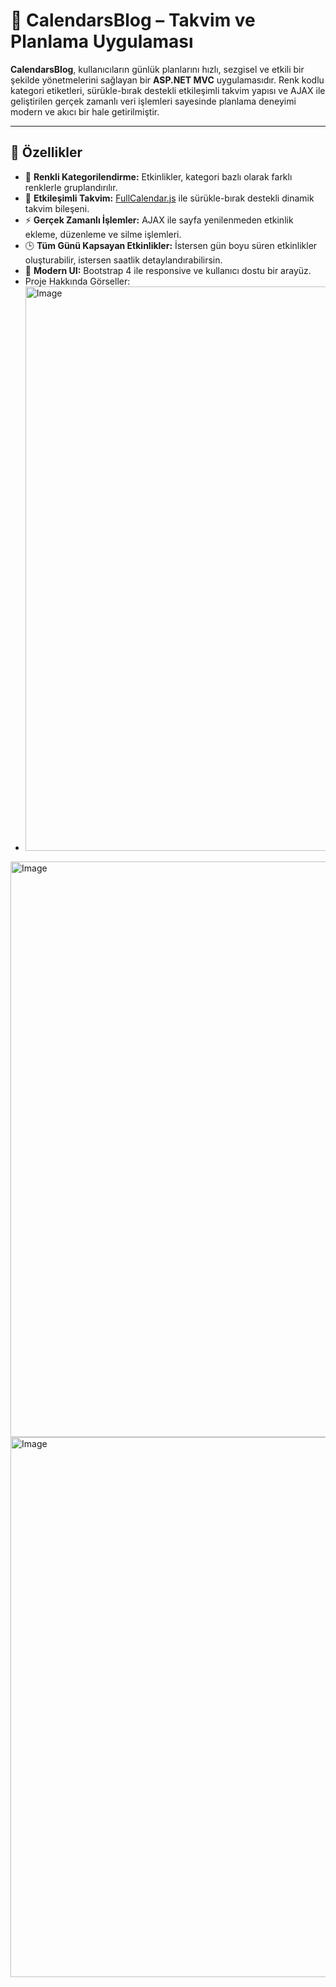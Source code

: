 # 📅 CalendarsBlog – Takvim ve Planlama Uygulaması

**CalendarsBlog**, kullanıcıların günlük planlarını hızlı, sezgisel ve etkili bir şekilde yönetmelerini sağlayan bir **ASP.NET MVC** uygulamasıdır. Renk kodlu kategori etiketleri, sürükle-bırak destekli etkileşimli takvim yapısı ve AJAX ile geliştirilen gerçek zamanlı veri işlemleri sayesinde planlama deneyimi modern ve akıcı bir hale getirilmiştir.

---

## 🚀 Özellikler

- 🎨 **Renkli Kategorilendirme:** Etkinlikler, kategori bazlı olarak farklı renklerle gruplandırılır.
- 📆 **Etkileşimli Takvim:** [FullCalendar.js](https://fullcalendar.io/) ile sürükle-bırak destekli dinamik takvim bileşeni.
- ⚡ **Gerçek Zamanlı İşlemler:** AJAX ile sayfa yenilenmeden etkinlik ekleme, düzenleme ve silme işlemleri.
- 🕒 **Tüm Günü Kapsayan Etkinlikler:** İstersen gün boyu süren etkinlikler oluşturabilir, istersen saatlik detaylandırabilirsin.
- 🔄 **Modern UI:** Bootstrap 4 ile responsive ve kullanıcı dostu bir arayüz.
- Proje Hakkında Görseller:
- <img width="1551" height="903" alt="Image" src="https://github.com/user-attachments/assets/7cc16b1c-33cd-4470-9242-da4b963270e1" />

<img width="1541" height="921" alt="Image" src="https://github.com/user-attachments/assets/5ac5c0ca-695a-4104-abdf-f0bb219c8fc3" />

<img width="1278" height="864" alt="Image" src="https://github.com/user-attachments/assets/4c41820c-ae27-466c-a76a-367d00854fd9" />
